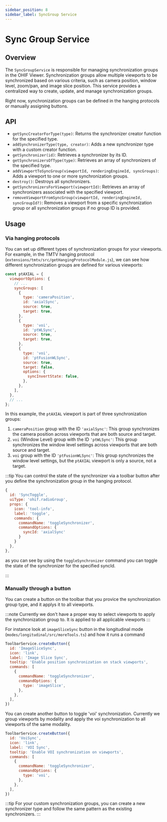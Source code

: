 ```yaml
---
sidebar_position: 8
sidebar_label: SyncGroup Service
---
```


# Sync Group Service

## Overview

The `SyncGroupService` is responsible for managing synchronization groups in the OHIF Viewer. Synchronization groups allow multiple viewports to be synchronized based on various criteria, such as camera position, window level, zoom/pan, and image slice position. This service provides a centralized way to create, update, and manage synchronization groups.

Right now, synchronization groups can be defined in the hanging protocols or manually assigning buttons.




## API

- `getSyncCreatorForType(type)`: Returns the synchronizer creator function for the specified type.
- `addSynchronizerType(type, creator)`: Adds a new synchronizer type with a custom creator function.
- `getSynchronizer(id)`: Retrieves a synchronizer by its ID.
- `getSynchronizersOfType(type)`: Retrieves an array of synchronizers of the specified type.
- `addViewportToSyncGroup(viewportId, renderingEngineId, syncGroups)`: Adds a viewport to one or more synchronization groups.
- `destroy()`: Destroys all synchronizers.
- `getSynchronizersForViewport(viewportId)`: Retrieves an array of synchronizers associated with the specified viewport.
- `removeViewportFromSyncGroup(viewportId, renderingEngineId, syncGroupId?)`: Removes a viewport from a specific synchronization group or all synchronization groups if no group ID is provided.

## Usage
### Via hanging protocols
You can set up different types of synchronization groups for your viewports. For example, in the TMTV hanging protocol (`extensions/tmtv/src/getHangingProtocolModule.js`), we can see how different synchronization groups are defined for various viewports:

```javascript
const ptAXIAL = {
  viewportOptions: {
    // ...
    syncGroups: [
      {
        type: 'cameraPosition',
        id: 'axialSync',
        source: true,
        target: true,
      },
      {
        type: 'voi',
        id: 'ptWLSync',
        source: true,
        target: true,
      },
      {
        type: 'voi',
        id: 'ptFusionWLSync',
        source: true,
        target: false,
        options: {
          syncInvertState: false,
        },
      },
    ],
  },
  // ...
};
```



In this example, the `ptAXIAL` viewport is part of three synchronization groups:

1. `cameraPosition` group with the ID `'axialSync'`: This group synchronizes the camera position across viewports that are both source and target.
2. `voi` (Window Level) group with the ID `'ptWLSync'`: This group synchronizes the window level settings across viewports that are both source and target.
3. `voi` group with the ID `'ptFusionWLSync'`: This group synchronizes the window level settings, but the `ptAXIAL` viewport is only a source, not a target.


:::tip
You can control the state of the synchronizer via a toolbar button after you define the synchronization group in the hanging protocol.

```js
{
  id: 'SyncToggle',
  uiType: 'ohif.radioGroup',
  props: {
    icon: 'tool-info',
    label: 'toggle',
    commands: {
      commandName: 'toggleSynchronizer',
      commandOptions: {
        syncId: 'axialSync'
      }
    }
  },
},
```

as you can see by using the `toggleSynchronizer` command you can toggle the state of the synchronizer for the specified syncId.

:::

### Manually through a button
You can create a button on the toolbar that you provice the synchronization group type,
and it applys it to all viewports.

:::note
Currently we don't have a proper way to select viewports to apply the synchronization group to. It is applied to all applicable viewports
:::

For instance look at `imageSliceSync` button in the longitudinal mode (`modes/longitudinal/src/moreTools.ts`) and how it runs a command

```js
ToolbarService.createButton({
  id: 'ImageSliceSync',
  icon: 'link',
  label: 'Image Slice Sync',
  tooltip: 'Enable position synchronization on stack viewports',
  commands: [
    {
      commandName: 'toggleSynchronizer',
      commandOptions: {
        type: 'imageSlice',
      },
    },
  ],
})
```

You can create another button to toggle 'voi' synchronization. Currently we group
viewports by modality and apply the voi synchronization to all viewports of the same modality.

```js
ToolbarService.createButton({
  id: 'VoiSync',
  icon: 'link',
  label: 'VOI Sync',
  tooltip: 'Enable VOI synchronization on viewports',
  commands: [
    {
      commandName: 'toggleSynchronizer',
      commandOptions: {
        type: 'voi',
      },
    },
  ],
})
```

:::tip
For your custom synchronization groups, you can create a new synchronizer type and follow the
same pattern as the existing synchronizers.
:::
